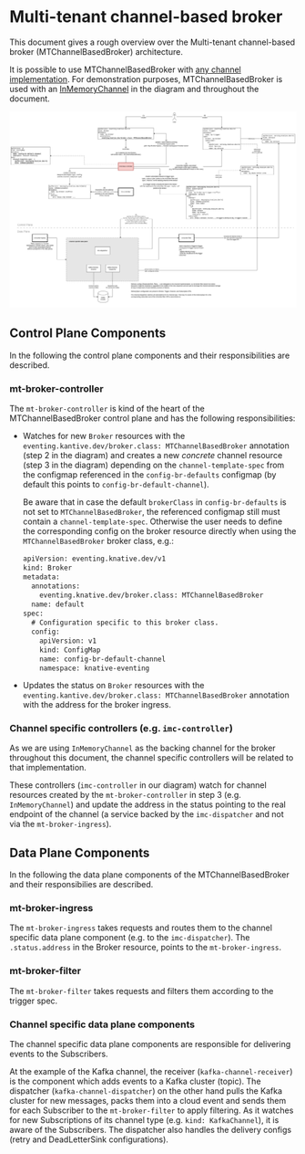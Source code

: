 # Multi-tenant channel-based broker

This document gives a rough overview over the Multi-tenant channel-based broker (MTChannelBasedBroker) architecture.

It is possible to use MTChannelBasedBroker with [any channel implementation](https://knative.dev/docs/eventing/channels/channels-crds/). For demonstration purposes, MTChannelBasedBroker is used with an [InMemoryChannel](https://github.com/knative/eventing/blob/release-1.9/config/channels/in-memory-channel/README.md) in the diagram and throughout the document.

![Alt text here](mt-channel-broker.png)

## Control Plane Components

In the following the control plane components and their responsibilities are described.

### mt-broker-controller

The `mt-broker-controller` is kind of the heart of the MTChannelBasedBroker control plane and has the following responsibilities:

* Watches for new `Broker` resources with the `eventing.kantive.dev/broker.class: MTChannelBasedBroker` annotation (step 2 in the diagram) and creates a new _concrete_ channel resource (step 3 in the diagram) depending on the `channel-template-spec` from the configmap referenced in the `config-br-defaults` configmap (by default this points to `config-br-default-channel`). 

  Be aware that in case the default `brokerClass` in `config-br-defaults` is not set to `MTChannelBasedBroker`, the referenced configmap still must contain a `channel-template-spec`. Otherwise the user needs to define the corresponding config on the broker resource directly when using the `MTChannelBasedBroker` broker class, e.g.:

  ```
  apiVersion: eventing.knative.dev/v1
  kind: Broker
  metadata:
    annotations:
      eventing.knative.dev/broker.class: MTChannelBasedBroker
    name: default
  spec:
    # Configuration specific to this broker class.
    config:
      apiVersion: v1
      kind: ConfigMap
      name: config-br-default-channel
      namespace: knative-eventing
  ```
* Updates the status on `Broker` resources with the `eventing.kantive.dev/broker.class: MTChannelBasedBroker` annotation with the address for the broker ingress.

### Channel specific controllers (e.g. `imc-controller`)

As we are using `InMemoryChannel` as the backing channel for the broker throughout this document, the channel specific controllers will be related to that implementation.

These controllers (`imc-controller` in our diagram) watch for channel resources created by the `mt-broker-controller` in step 3 (e.g. `InMemoryChannel`) and update the address in the status pointing to the real endpoint of the channel (a service backed by the `imc-dispatcher` and not via the `mt-broker-ingress`).

## Data Plane Components

In the following the data plane components of the MTChannelBasedBroker and their responsibilies are described.

### mt-broker-ingress

The `mt-broker-ingress` takes requests and routes them to the channel specific data plane component (e.g. to the `imc-dispatcher`). The `.status.address` in the Broker resource, points to the `mt-broker-ingress`.

### mt-broker-filter

The `mt-broker-filter` takes requests and filters them according to the trigger spec.

### Channel specific data plane components

The channel specific data plane components are responsible for delivering events to the Subscribers. 

At the example of the Kafka channel, the receiver (`kafka-channel-receiver`) is the component which adds events to a Kafka cluster (topic). The dispatcher (`kafka-channel-dispatcher`) on the other hand pulls the Kafka cluster for new messages, packs them into a cloud event and sends them for each Subscriber to the `mt-broker-filter` to apply filtering. As it watches for new Subscriptions of its channel type (e.g. `kind: KafkaChannel`), it is aware of the Subscribers. The dispatcher also handles the delivery configs (retry and DeadLetterSink configurations).
